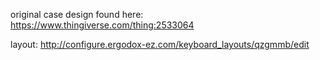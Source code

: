  original case design found here: https://www.thingiverse.com/thing:2533064
 
 layout: http://configure.ergodox-ez.com/keyboard_layouts/qzgmmb/edit

